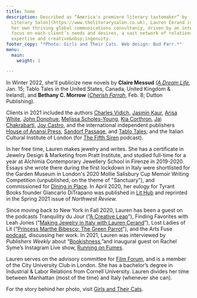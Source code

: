 ```yaml
---
title: home
description: Described as “America's premiere literary tastemaker” by [Damian Barr's
  Literary Salon](https://www.theliterarysalon.co.uk), Lauren Cerand is a publicist with twenty years of experience running
  her own thriving global communications consultancy, driven by an intensive personal
  focus on each client’s needs and desires, a vast network of relationships, and unparalleled
  expertise and creative&nbsp;ingenuity.
footer_copy: "*Photo: Girls and Their Cats. Web design: Bud Parr.*"
menu:
  main:
    weight: 1

---
```

In Winter 2022, she'll publicize new novels by **Claire Messud** _(_[_A Dream Life_](https://www.ipgbook.com/a-dream-life-products-9781649697295.php)_,_ Jan. 15; Tablo Tales in the United States, Canada, United Kingdom & Ireland), and **Bethany C. Morrow** ([_Cherish Farrah_](https://www.penguinrandomhouse.com/books/673509/cherish-farrah-by-bethany-c-morrow/), Feb. 8; Dutton Publishing).

Clients in 2021 included the authors [Charles Vidich](https://www.germsatbaybook.com/), [Jasmin Kaur](https://www.jasminkaur.com/), [Arisa White](https://arisawhite.com/), [John Donohue](https://alltherestaurants.com/), [Melissa Scholes-Young](http://melissascholesyoung.com/), [Kia Corthron](http://www.kiacorthron-author.com/index.htm), [Jai Chakrabarti](http://jai-chakrabarti.squarespace.com/), [Joy Castro](https://www.joycastro.com/), and the international independent publishers [House of Anansi Press](https://houseofanansi.com/), [Sandorf Passage](https://sandorfpassage.org/), and [Tablo Tales](https://tablo.com/tablo-tales); and the Italian Cultural Institute of London (for [The Fifth Siren](https://www.thefifthsiren.com/) podcast).

In her free time, Lauren makes jewelry and writes. She has a certificate in Jewelry Design & Marketing from Pratt Institute, and studied full-time for a year at Alchimia Contemporary Jewellery School in Firenze in 2019-2020. Essays she wrote there during the first lockdown in Italy were shortlisted for the Garden Museum in London's 2020 Mollie Salisbury Cup Memoir Writing Competition (unpublished, on the theme of "Sanctuary"), and commissioned for [Dining in Place](https://dininginplace.com/essay/in-isolation-with-lauren-cerand/). In April 2020, her eulogy for Tyrant Books founder Giancarlo DiTrapano was published in [Lit Hub](https://lithub.com/well-always-have-the-best-day-of-our-lives-remembering-giancarlo-ditrapano/) and reprinted in the Spring 2021 issue of _Northwest Review._

Since moving back to New York in Fall 2020, Lauren has been a guest on the podcasts Tranquility du Jour (“[A Creative Leap](https://kimberlywilson.com/podcasts/tranquility-du-jour-512-creative-leap/)”), Finding Favorites with Leah Jones (“[Making Jewelry in Italy with Lauren Cerand](https://findingfavorites.podbean.com/e/making-jewelry-in-italy-with-lauren-cerand/)”), Lost Ladies of Lit (“[Princess Marthe Bibesco: The Green Parrot](https://www.lostladiesoflit.com/podcast/23-marthe-bibesco-the-green-parrot-with-lauren-cerand)”), and the Arts Fuse [podcast](https://artsfuse.org/category/podcast/), discussing her work. In 2021, Lauren was interviewed by _Publishers Weekly_ about “[Bookishness](https://www.publishersweekly.com/pw/by-topic/industry-news/publisher-news/article/86110-how-bookishness-affects-the-book-biz.html),”and inaugural guest on Rachel Syme’s Instagram Live show, [Running on Fumes](https://www.instagram.com/tv/CN8iZQSnIms/?igshid=1po0cwomaemjx).

Lauren serves on the advisory committee for [Film Forum](https://filmforum.org/), and is a member of the City University Club in London. She has a bachelor’s degree in Industrial & Labor Relations from Cornell University. Lauren divides her time between Manhattan (most of the time) and Italy (whenever she can).

For the story behind her photo, visit [Girls and Their Cats](https://www.girlsandtheircats.com/blog/lauren-cerand-and-toscano).